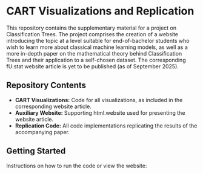 # CART Visualizations and Replication

This repository contains the supplementary material for a project on Classification Trees. The project comprises the creation of a website introducing the topic at a level suitable for end-of-bachelor students who wish to learn more about classical machine learning models, as well as a more in-depth paper on the mathematical theory behind Classification Trees and their application to a self-chosen dataset. The corresponding fU:stat website article is yet to be published (as of September 2025).

## Repository Contents

- **CART Visualizations:** Code for all visualizations, as included in the corresponding website article.  
- **Auxiliary Website:** Supporting html.website used for presenting the website article. 
- **Replication Code:** All code implementations replicating the results of the accompanying paper.  

## Getting Started
Instructions on how to run the code or view the website:


  
